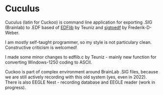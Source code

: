 # Cuculus

Cuculus (latin for Cuckoo) is command line application for exporting .SIG (Brainlab) to .EDF based of [EDFlib](https://gitlab.com/Teuniz/EDFlib) by Teuniz and [sigtoedf](https://github.com/Frederik-D-Weber/sigtoedf) by Frederik-D-Weber.

I am mostly self-taught programmer, so my style is not particulary clean. Constructive criticism is welcomed!

I made some minor changes to edflib.c by Teuniz - mainly new function for converting Windows-1250 coding to ASCII.

Cuckoo is part of complex environment around BrainLab .SIG files, because we are still actively recording with this old system (yes, even in 2022). There is also EEGLE Nest - recording database and EEGLE reader (work in progress).
